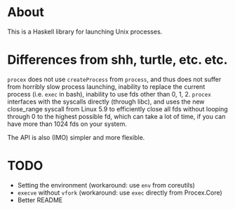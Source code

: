 # About

This is a Haskell library for launching Unix processes.

# Differences from shh, turtle, etc. etc.

`procex` does not use `createProcess` from `process`, and thus does not suffer from horribly slow process launching,
inability to replace the current process (i.e. `exec` in bash), inability to use fds other than 0, 1, 2.
`procex` interfaces with the syscalls directly (through libc), and uses the new close_range syscall from
Linux 5.9 to efficiently close all fds without looping through 0 to the highest possible fd, which
can take a lot of time, if you can have more than 1024 fds on your system.

The API is also (IMO) simpler and more flexible.

# TODO

- Setting the environment (workaround: use `env` from coreutils)
- `execve` without `vfork` (workaround: use `exec` directly from Procex.Core)
- Better README
